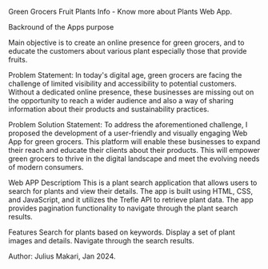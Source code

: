 Green Grocers Fruit Plants Info - Know more about Plants Web App.

Backround of the Apps purpose

Main objective is to create an online presence for green grocers, and to educate the customers about various plant especially those that provide fruits. 

Problem Statement: In today's digital age, green grocers are facing the challenge of limited visibility and accessibility to potential customers. Without a dedicated online presence, these businesses are missing out on the opportunity to reach a wider audience and also a way of sharing information about their products and sustainability practices.

Problem Solution Statement: To address the aforementioned challenge, I proposed the development of a user-friendly and visually engaging Web App for green grocers. This platform will enable these businesses to expand their reach and educate their clients about their products. This will empower green grocers to thrive in the digital landscape and meet the evolving needs of modern consumers.

Web APP Descriptiom
This is a plant search application that allows users to search for plants and view their details. The app is built using HTML, CSS, and JavaScript, and it utilizes the Trefle API to retrieve plant data. The app provides pagination functionality to navigate through the plant search results.

Features
Search for plants based on keywords. Display a set of plant images and details. Navigate through the search results.

Author: Julius Makari, Jan 2024.
